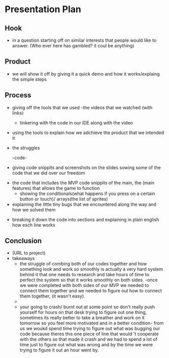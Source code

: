 # Presentation Plan

## Hook
* in a question starting off on similar interests that people would like to answer. (Who ever here has gambled? it coul be anything)

## Product
* we will show it off by giving it a quick demo and how it works/explaing the simple steps

## Process
* giving off the tools that we used
   -the videos that we watched (with links)
  - tinkering with the code in our IDE along with the video
* using the tools to explain how we adchieve the product that we intended it
* the struggles

  -code-
* giving code snippits and screenshots on the slides sowing some of the code that we did over our freedom
 - the code that includes the MVP code snippits of the main, the (main features) that allows the game to function
   - showing the conditionals(what happens if you press on a certain button or touch)/ arrays(the list of sprites)
 - explaining the little tiny bugs that we encountered along the way and how we solved them
* breaking it down the code into sections and explaining in plain english how esch line works

## Conclusion
* (URL to project)
* takeaways
  - the struggle of combing both of our codes together and how something look and work so smoothly is actually a very hard system behind it that one needs to research and take hours of time to perfect the system so that it works smoothly on both sides. -once we were completed with both sides of our MVP we needed to connect them together and we needed to figure out how to connect them together, (it wasn't easy).
  - 
  - your going to crash/ burnt out at some point so don't really push yourself for hours on that desk trying to figure out one thing, sometimes its really better to take a breather and work on it tomorrow so you feel more motivated and in a better condition- from us we woukd spend time trying to figure out what was bugging our code because theres this one piece of line that would 't cooperate with the others so that made it crash and we had to spend a lot of time just to figure out what was wrong and by the time we were trying to figure it out an hour went by.

<!-- EXAMPLE

## Hook
* Verbal riddle of GGD

## Product
* GIF/Demo of example/non-example

## Process
* Flowchart of plan
  * MVP: noun -> door -> yes/no
  * Beyond MVP: noun -> word relation API -> noun API -> yes/no, with counterexample
* Code snippets of:
  * MVP
  * Both APIs
  * Challenge with API keys

## Conclusion
* [URL to project]
* Takeaways
  * Less = more: the heart of the riddle was one line of code; it obviously took more to make the entire thing work, but one complicated line of regular expressions was essentially the solution to the riddle
  * Expect the unexpected: it’s important to budget time for things you don’t account for; for example, I didn’t consider the fact that I would need another entire API to detect nouns
  * Determination is key: ironically enough, I had to make my API keys private. At first, it didn’t seem like it was possible, which meant I couldn’t publish my app. But after all of that hard work, I was determined to find a solution, and I found it in config variables.
* "Presentation can’t, but a speech can"


-->
